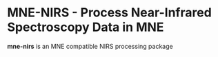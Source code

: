 # MNE-NIRS - Process Near-Infrared Spectroscopy Data in MNE

**mne-nirs** is an MNE compatible NIRS processing package

